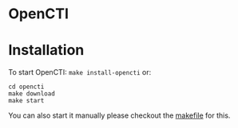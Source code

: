 # OpenCTI

# Installation

To start OpenCTI: `make install-opencti` or:
```
cd opencti
make download
make start
```
You can also start it manually please checkout the [makefile](/opencti/Makefile) for this.

